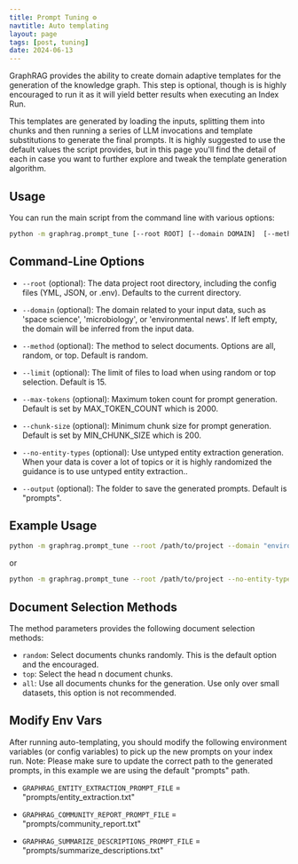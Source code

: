 ```yaml
---
title: Prompt Tuning ⚙️
navtitle: Auto templating
layout: page
tags: [post, tuning]
date: 2024-06-13
---
```


GraphRAG provides the ability to create domain adaptive templates for the generation of the knowledge graph. This step is optional, though is is highly encouraged to run it as it will yield better results when executing an Index Run.

This templates are generated by loading the inputs, splitting them into chunks and then running a series of LLM invocations and template substitutions to generate the final prompts. It is highly suggested to use the default values the script provides, but in this page you'll find the detail of each in case you want to further explore and tweak the template generation algorithm.

## Usage

You can run the main script from the command line with various options:

```bash
python -m graphrag.prompt_tune [--root ROOT] [--domain DOMAIN]  [--method METHOD] [--limit LIMIT] [--max-tokens MAX_TOKENS] [--chunk-size CHUNK_SIZE] [--no-entity-types] [--output OUTPUT]
```

## Command-Line Options

- `--root` (optional): The data project root directory, including the config files (YML, JSON, or .env). Defaults to the current directory.

- `--domain` (optional): The domain related to your input data, such as 'space science', 'microbiology', or 'environmental news'. If left empty, the domain will be inferred from the input data.

- `--method` (optional): The method to select documents. Options are all, random, or top. Default is random.

- `--limit` (optional): The limit of files to load when using random or top selection. Default is 15.

- `--max-tokens` (optional): Maximum token count for prompt generation. Default is set by MAX_TOKEN_COUNT which is 2000.

- `--chunk-size` (optional): Minimum chunk size for prompt generation. Default is set by MIN_CHUNK_SIZE which is 200.

- `--no-entity-types` (optional): Use untyped entity extraction generation. When your data is cover a lot of topics or it is highly randomized the guidance is to use untyped entity extraction..

- `--output` (optional): The folder to save the generated prompts. Default is "prompts".

## Example Usage

```bash
python -m graphrag.prompt_tune --root /path/to/project --domain "environmental news" --method random --limit 10 --max_tokens 2048 --chunk_size 256 --no-entity-types --output /path/to/output
```

or

```bash
python -m graphrag.prompt_tune --root /path/to/project --no-entity-types
```

## Document Selection Methods

The method parameters provides the following document selection methods:

- `random`: Select documents chunks randomly. This is the default option and the encouraged.
- `top`: Select the head n document chunks.
- `all`: Use all documents chunks for the generation. Use only over small datasets, this option is not recommended.

## Modify Env Vars

After running auto-templating, you should modify the following environment variables (or config variables) to pick up the new prompts on your index run. Note: Please make sure to update the correct path to the generated prompts, in this example we are using the default "prompts" path.

- `GRAPHRAG_ENTITY_EXTRACTION_PROMPT_FILE` = "prompts/entity_extraction.txt"

- `GRAPHRAG_COMMUNITY_REPORT_PROMPT_FILE` = "prompts/community_report.txt"

- `GRAPHRAG_SUMMARIZE_DESCRIPTIONS_PROMPT_FILE` = "prompts/summarize_descriptions.txt"
